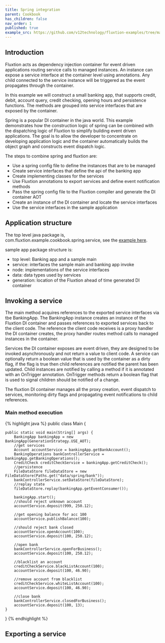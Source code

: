```yaml
---
title: Spring integration
parent: Cookbook
has_children: false
nav_order: 1
published: true
example_src: https://github.com/v12technology/fluxtion-examples/tree/main/cookbook/src/main/java/com/fluxtion/example/cookbook/spring
---
```


## Introduction

Fluxtion acts as dependency injection container for event driven applications routing service calls to managed
instances. An instance can expose a service interface at the container level using annotations. Any child connected to
the service instance will be triggered as the event propagates through the container.

In this example we will construct a small banking app, that supports credit, debit, account query, credit checking,
opening hours and persistence functions. The methods are grouped into service interfaces that are exposed by the
container.

Spring is a popular DI container in the java world. This example demonstrates how the construction logic of spring can
be combined with the dispatching logic of Fluxtion to simplify building event driven applications. The goal is to allow
the developer to concentrate on developing application logic and the container automatically builds the object graph and 
constructs event dispatch logic.

The steps to combine spring and fluxtion are:

- Use a spring config file to define the instances that are to be managed
- Create service interfaces that define the api of the banking app
- Create implementing classes for the services
- Use Fluxtion annotations to export services and define event notification methods
- Pass the spring config file to the Fluxtion compiler and generate the DI container AOT
- Create an instance of the DI container and locate the service interfaces
- Use the service interfaces in the sample application

## Application structure

The top level java package is, com.fluxtion.example.cookbook.spring.service, see the [example here]({{page.example_src}}).

sample app package structure is:

- top level: Banking app and a sample main
- service: interfaces the sample main and banking app invoke
- node: implementations of the service interfaces
- data: data types used by services
- generation: location of the Fluxtion ahead of time generated DI container

## Invoking a service

The main method acquires references to the exported service interfaces via tbe BankingApp. The BankingApp instance
creates an instance of the Fluxtion DI container and passes references to exported services back to the client code. The
reference the client code receives is a proxy handler the DI container creates, the proxy handler routes method calls
to managed instances in the container.

Services the DI container exposes are event driven, they are designed to be invoked asynchronously and not return a
value to client code. A service can optionally return a boolean value that is used by the container as a dirty flag,
if the flag is true then child references are notified the parent has been updated. Child instances are notified by
calling a method if it is annotated with an OnTrigger annotation. OnTrigger methods return a boolean flag that is used
to signal children should be notified of a change.

The fluxtion DI container manages all the proxy creation, event dispatch to services, monitoring dirty flags and
propagating event notifications to child references.

### Main method execution

{% highlight java %}
public class Main {

    public static void main(String[] args) {
        BankingApp bankingApp = new BankingApp(GenerationStrategy.USE_AOT);
        //get services
        Account accountService = bankingApp.getBankAccount();
        BankingOperations bankControllerService = bankingApp.getBankingOperations();
        CreditCheck creditCheckService = bankingApp.getCreditCheck();
        //persistence
        FileDataStore fileDataStore = new FileDataStore(Paths.get("data/spring/bank"));
        bankControllerService.setDataStore(fileDataStore);
        //replay state
        fileDataStore.replay(bankingApp.getEventConsumer());

        bankingApp.start();
        //should reject unknown account
        accountService.deposit(999, 250.12);

        //get opening balance for acc 100
        accountService.publishBalance(100);

        //should reject bank closed
        accountService.openAccount(100);
        accountService.deposit(100, 250.12);

        //open bank
        bankControllerService.openForBusiness();
        accountService.deposit(100, 250.12);

        //blacklist an account
        creditCheckService.blackListAccount(100);
        accountService.deposit(100, 46.90);

        //remove account from blacklist
        creditCheckService.whiteListAccount(100);
        accountService.deposit(100, 46.90);

        //close bank
        bankControllerService.closedForBusiness();
        accountService.deposit(100, 13);
    }

}
{% endhighlight %}

## Exporting a service




